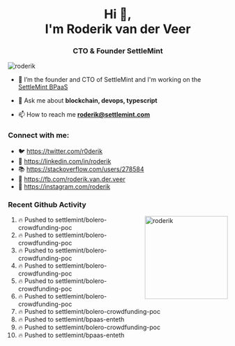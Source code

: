 <h1 align="center">Hi 👋,<br/> I'm Roderik van der Veer</h1>
<h3 align="center">CTO & Founder SettleMint</h3>

<p align="left"> <img src="https://komarev.com/ghpvc/?username=roderik" alt="roderik" /> </p>

- 🔭 I’m the founder and CTO of SettleMint and I'm working on the [SettleMint BPaaS](https://settlemint.com)

- 💬 Ask me about **blockchain, devops, typescript**

- 📫 How to reach me **roderik@settlemint.com**



### Connect with me:

- 🐦 https://twitter.com/r0derik
- 🏢 https://linkedin.com/in/roderik
- 📚 https://stackoverflow.com/users/278584
- 🙊 https://fb.com/roderik.van.der.veer
- 📸 https://instagram.com/roderik

### Recent Github Activity
<img src="https://github-readme-stats.vercel.app/api?username=roderik&show_icons=true&count_private=true" alt="roderik" align="right" height="190" />

<!--START_SECTION:activity-->
1. 🔥 Pushed to settlemint/bolero-crowdfunding-poc
2. 🔥 Pushed to settlemint/bolero-crowdfunding-poc
3. 🔥 Pushed to settlemint/bolero-crowdfunding-poc
4. 🔥 Pushed to settlemint/bolero-crowdfunding-poc
5. 🔥 Pushed to settlemint/bolero-crowdfunding-poc
6. 🔥 Pushed to settlemint/bolero-crowdfunding-poc
7. 🔥 Pushed to settlemint/bolero-crowdfunding-poc
8. 🔥 Pushed to settlemint/bpaas-enteth
9. 🔥 Pushed to settlemint/bolero-crowdfunding-poc
10. 🔥 Pushed to settlemint/bpaas-enteth
<!--END_SECTION:activity-->